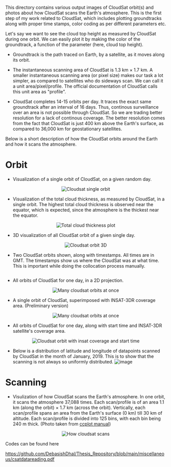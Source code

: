This directory contains various output images of CloudSat orbit(s) and photos about how CloudSat scans the Earth's atmosphere. This is the first step of my work related to CloudSat, which includes plotting groundtracks along with proper time stamps, color coding as per different parameters etc. 

Let's say we want to see the cloud top height as measured by CloudSat during one orbit. We can easily plot it by making the color of the groundtrack, a function of the parameter (here, cloud top height).

- Groundtrack is the path traced on Earth, by a satellite, as it moves along its orbit.

- The instantaneous scanning area of CloudSat is 1.3 km × 1.7 km. A smaller instantaneous scanning area (or pixel size) makes our task a lot simpler, as compared to satellites who do sideways scan. We can call it a unit area/pixel/profile. The official documentation of CloudSat calls this unit area as "profile".

- CloudSat completes 14-15 orbits per day. It traces the exact same groundtrack after an interval of 16 days. Thus, continous surveillance over an area is not possible through CloudSat. So we are trading better resolution for a lack of continous coverage. The better resolution comes from the fact that CloudSat is just 400 km above the Earth's surface, as compared to 36,000 km for geostationary satellites.

Below is a short description of how the CloudSat orbits around the Earth and how it scans the atmosphere.

# Orbit
- Visualization of a single orbit of CloudSat, on a given random day.
  
<p align= "center">
  <img src="CloudsatGroundtrack26Apr2019.jpg" alt="Cloudsat single orbit">
</p>

- Visualization of the total cloud thickness, as measured by CloudSat, in a single orbit. The highest total cloud thickness is observed near the equator, which is expected, since the atmosphere is the thickest near the equator.
  
<p align= "center">
  <img src="Total cloud thickness sample result.jpg" alt="Total cloud thickness plot">
</p>

- 3D visualization of all CloudSat orbit of a given single day. 
<p align= "center">
  <img src="Groundtrack cloudsat.jpg" alt="Cloudsat orbit 3D">
</p>

- Two CloudSat orbits shown, along with timestamps. All times are in GMT. The timestamps show us where the CloudSat was at what time. This is important while doing the collocation process manually. 
<p align= "center">
  <img src="cloudsat_groundtrack_with_timestamps.png" alt="">
</p>

- All orbits of CloudSat for one day, in a 2D projection.
<p align= "center">
  <img src="Multi orbit groundtrack.png" alt="Many cloudsat orbits at once">
</p>

- A single orbit of CloudSat, superimposed with INSAT-3DR coverage area. (Preliminary version)
<p align= "center">
  <img src="../miscellaneous/images/download.png" alt="Many cloudsat orbits at once">
</p>


- All orbits of CloudSat for one day, along with start time and INSAT-3DR satellite's coverage area.
<p align= "center">
  <img src="Multi orbit groundtrack with INSAT3DR with start time.png" alt="Cloudsat orbit with insat coverage and start time">
</p>

- Below is a distribution of latitude and longitude of datapoints scanned by CloudSat in the month of January, 2019. This is to show that the scanning is not always so uniformly distributed.
![image](https://github.com/DebasishDhal/Thesis_Repository/assets/31160148/38c3885d-cd23-41b8-a4b6-6594da7b1c2b)

# Scanning

- Visulization of how CloudSat scans the Earth's atmosphere. In one orbit, it scans the atmosphere 37,088 times. Each scan/profile is of an area 1.1 km (along the orbit) × 1.7 km (across the orbit).
  Vertically, each scan/profile spans an area from the Earth's surface (0 km) till 30 km of altitude. Each scan/profile is divided into 125 bins, with each bin being 240 m thick. (Photo taken from [ccplot manual](https://ccplot.org/pub/resources/CloudSat/CloudSat%20Data%20Users%20Handbook.pdf))
<p align= "center">
  <img src="Cloudsat scan.jpg" alt="How cloudsat scans">
</p>

Codes can be found here 

https://github.com/DebasishDhal/Thesis_Repository/blob/main/miscellaneous/csatdatareading.pdf 
 
